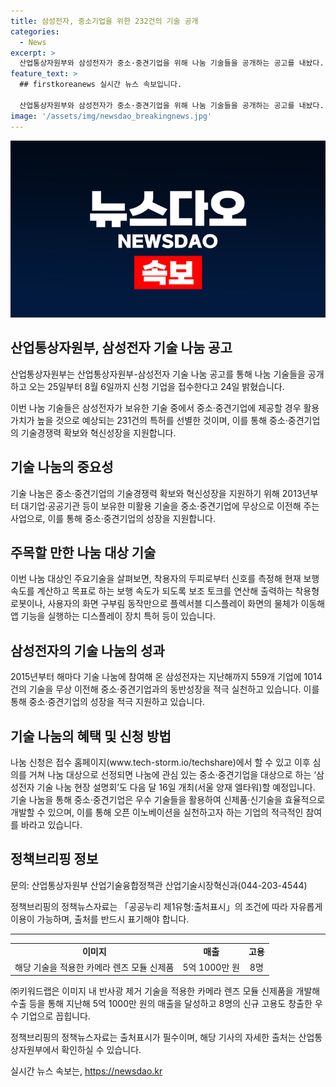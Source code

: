 ```yaml
---
title: 삼성전자, 중소기업을 위한 232건의 기술 공개
categories:
  - News
excerpt: >
  산업통상자원부와 삼성전자가 중소·중견기업을 위해 나눔 기술들을 공개하는 공고를 내놨다. 이번 나눔에는 231건의 특허가 포함돼 있으며, 특히 착용형 로봇과 플렉서블 디스플레이 화면과 같은 주요기술이 포함돼 있다. 기술 나눔에 참여한 삼성전자는 이미 1014건의 기술을 559개 기업에 무상으로 이전해 동반성장을 실천했으며, 나눔 기술을 활용해 신제품과 신기술을 개발할 수 있다고 강조했다. 관심있는 기업은 www.tech-storm.io/techshare에서 8월 6일까지 신청할 수 있다.
feature_text: >
  ## firstkoreanews 실시간 뉴스 속보입니다.

  산업통상자원부와 삼성전자가 중소·중견기업을 위해 나눔 기술들을 공개하는 공고를 내놨다. 이번 나눔에는 231건의 특허가 포함돼 있으며, 특히 착용형 로봇과 플렉서블 디스플레이 화면과 같은 주요기술이 포함돼 있다. 기술 나눔에 참여한 삼성전자는 이미 1014건의 기술을 559개 기업에 무상으로 이전해 동반성장을 실천했으며, 나눔 기술을 활용해 신제품과 신기술을 개발할 수 있다고 강조했다. 관심있는 기업은 www.tech-storm.io/techshare에서 8월 6일까지 신청할 수 있다.
image: '/assets/img/newsdao_breakingnews.jpg'
---
```


<p><img src="/assets/img/newsdao_breakingnews.jpg" alt="firstkoreanews 속보" /></p>

<h2 data-ke-size="size26">산업통상자원부, 삼성전자 기술 나눔 공고</h2>

<p data-ke-size="size16">산업통상자원부는 산업통상자원부-삼성전자 기술 나눔 공고를 통해 나눔 기술들을 공개하고 오는 25일부터 8월 6일까지 신청 기업을 접수한다고 24일 밝혔습니다.</p>

<p data-ke-size="size16">이번 나눔 기술들은 삼성전자가 보유한 기술 중에서 중소·중견기업에 제공할 경우 활용가치가 높을 것으로 예상되는 231건의 특허를 선별한 것이며, 이를 통해 중소·중견기업의 기술경쟁력 확보와 혁신성장을 지원합니다.</p>

<h2 data-ke-size="size26">기술 나눔의 중요성</h2>

<p data-ke-size="size16">기술 나눔은 중소·중견기업의 기술경쟁력 확보와 혁신성장을 지원하기 위해 2013년부터 대기업·공공기관 등이 보유한 미활용 기술을 중소·중견기업에 무상으로 이전해 주는 사업으로, 이를 통해 중소·중견기업의 성장을 지원합니다.</p>

<h2 data-ke-size="size26">주목할 만한 나눔 대상 기술</h2>

<p data-ke-size="size16">이번 나눔 대상인 주요기술을 살펴보면, 착용자의 두피로부터 신호를 측정해 현재 보행 속도를 계산하고 목표로 하는 보행 속도가 되도록 보조 토크를 연산해 출력하는 착용형 로봇이나, 사용자의 화면 구부림 동작만으로 플렉서블 디스플레이 화면의 물체가 이동해 앱 기능을 실행하는 디스플레이 장치 특허 등이 있습니다.</p>

<h2 data-ke-size="size26">삼성전자의 기술 나눔의 성과</h2>

<p data-ke-size="size16">2015년부터 해마다 기술 나눔에 참여해 온 삼성전자는 지난해까지 559개 기업에 1014건의 기술을 무상 이전해 중소·중견기업과의 동반성장을 적극 실천하고 있습니다. 이를 통해 중소·중견기업의 성장을 적극 지원하고 있습니다.</p>

<h2 data-ke-size="size26">기술 나눔의 혜택 및 신청 방법</h2>

<p data-ke-size="size16">나눔 신청은 접수 홈페이지(www.tech-storm.io/techshare)에서 할 수 있고 이후 심의를 거쳐 나눔 대상으로 선정되면 나눔에 관심 있는 중소·중견기업을 대상으로 하는 ‘삼성전자 기술 나눔 현장 설명회’도 다음 달 16일 개최(서울 양재 엘타워)할 예정입니다. 기술 나눔을 통해 중소·중견기업은 우수 기술들을 활용하여 신제품·신기술을 효율적으로 개발할 수 있으며, 이를 통해 오픈 이노베이션을 실천하고자 하는 기업의 적극적인 참여를 바라고 있습니다. </p>

<h2 data-ke-size="size26">정책브리핑 정보</h2>

<p data-ke-size="size16">문의: 산업통상자원부 산업기술융합정책관 산업기술시장혁신과(044-203-4544)</p>

<p data-ke-size="size16">정책브리핑의 정책뉴스자료는 「공공누리 제1유형:출처표시」의 조건에 따라 자유롭게 이용이 가능하며, 출처를 반드시 표기해야 합니다.</p>

<hr>

<table>
  <tr>
    <td style="text-align: center; height: 17px;"><b>이미지</b></td>
    <td style="text-align: center; height: 17px;"><b>매출</b></td>
    <td style="text-align: center; height: 17px;"><b>고용</b></td>
  </tr>
  <tr>
    <td style="text-align: center; height: 17px;">해당 기술을 적용한 카메라 렌즈 모듈 신제품</td>
    <td style="text-align: center; height: 17px;">5억 1000만 원</td>
    <td style="text-align: center; height: 17px;">8명</td>
  </tr>
</table>

<p data-ke-size="size16">㈜키워드랩은 이미지 내 반사광 제거 기술을 적용한 카메라 렌즈 모듈 신제품을 개발해 수출 등을 통해 지난해 5억 1000만 원의 매출을 달성하고 8명의 신규 고용도 창출한 우수 기업으로 꼽힙니다.</p>

<p data-ke-size="size16">정책브리핑의 정책뉴스자료는 출처표시가 필수이며, 해당 기사의 자세한 출처는 산업통상자원부에서 확인하실 수 있습니다.</p>
실시간 뉴스 속보는, <a href="https://newsdao.kr" rel="dofollow">https://newsdao.kr</a>



